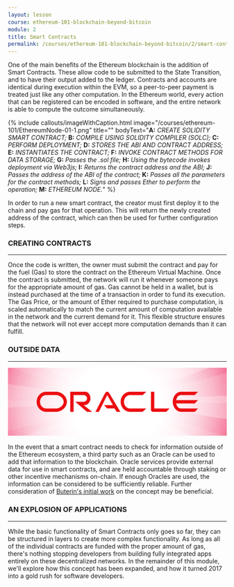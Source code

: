 ```yaml
---
layout: lesson
course: ethereum-101-blockchain-beyond-bitcoin
module: 2
title: Smart Contracts
permalink: /courses/ethereum-101-blockchain-beyond-bitcoin/2/smart-contracts/
---
```

<span class="openingParagraph">One of the main benefits of the Ethereum blockchain is the addition of Smart Contracts. These allow code to be submitted to the State Transition, and to have their output added to the ledger. Contracts and accounts are identical during execution within the EVM, so a peer-to-peer payment is treated just like any other computation. In the Ethereum world, every action that can be registered can be encoded in software, and the entire network is able to compute the outcome simultaneously.</span>

{% include callouts/imageWithCaption.html
	image="/courses/ethereum-101/EthereumNode-01-1.png"
	title=""
	bodyText="<b>A:</b> <i>CREATE SOLIDITY SMART CONTRACT;</i> <b>B:</b> <i>COMPILE USING SOLIDITY COMPILER (SOLC);</i> <b>C:</b> <i>PERFORM DEPLOYMENT;</i> <b>D:</b> <i>STORES THE ABI AND CONTRACT ADDRESS;</i> <b>E:</b> <i>INSTANTIATES THE CONTRACT;</i> <b>F:</b> <i>INVOKE CONTRACT METHODS FOR DATA STORAGE;</i> <b>G:</b> <i>Passes the .sol file;</i> <b>H:</b> <i>Using the bytecode invokes deployment via Web3js;</i> <b>I:</b> <i>Returns the contract address and the ABI;</i> <b>J:</b> <i>Passes the address of the ABI of the contract;</i> <b>K:</b> <i>Passes all the parameters for the contract methods;</i> <b>L:</b> <i>Signs and passes Ether to perform the operation;</i> <b>M:</b> <i>ETHEREUM NODE.</i>"
%}

In order to run a new smart contract, the creator must first deploy it to the chain and pay gas for that operation. This will return the newly created address of the contract, which can then be used for further configuration steps.


<h3>CREATING CONTRACTS</h3>

<hr />

<span >Once the code is written, the owner must submit the contract and pay for the fuel (Gas) to store the contract on the Ethereum Virtual Machine. Once the contract is submitted, the network will run it whenever someone pays for the appropriate amount of gas. Gas cannot be held in a wallet, but is instead purchased at the time of a transaction in order to fund its execution. The Gas Price, or the amount of Ether required to purchase computation, is scaled automatically to match the current amount of computation available in the network and the current demand for it. This flexible structure ensures that the network will not ever accept more computation demands than it can fulfill. </span>

<h3>OUTSIDE DATA</h3>

<hr />

<img src="/assets/img/courses/ethereum-101/Oracle-01.png" />

<span >In the event that a smart contract needs to check for information outside of the Ethereum ecosystem, a third party such as an Oracle can be used to add that information to the blockchain. Oracle services provide external data for use in smart contracts, and are held accountable through staking or other incentive mechanisms on-chain. If enough Oracles are used, the information can be considered to be sufficiently reliable. Further consideration of </span><a href="https://blog.ethereum.org/2014/07/22/ethereum-and-oracles/"><span >Buterin's initial work</span></a><span > on the concept may be beneficial.</span>

<h3>AN EXPLOSION OF APPLICATIONS</h3>

<hr />

<span >While the basic functionality of Smart Contracts only goes so far, they can be structured in layers to create more complex functionality. As long as all of the individual contracts are funded with the proper amount of gas, there's nothing stopping developers from building fully integrated apps entirely on these decentralized networks. In the remainder of this module, we'll explore how this concept has been expanded, and how it turned 2017 into a gold rush for software developers.</span>
